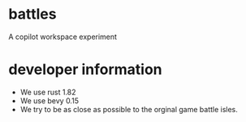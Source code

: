 # battles
A copilot workspace experiment

# developer information
- We use rust 1.82
- We use bevy 0.15
- We try to be as close as possible to the orginal game battle isles.  
